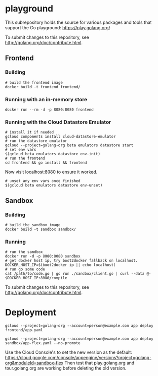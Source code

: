 # playground

This subrepository holds the source for various packages and tools that support
the Go playground: https://play.golang.org/

To submit changes to this repository, see http://golang.org/doc/contribute.html.

## Frontend

### Building

```
# build the frontend image
docker build -t frontend frontend/
```

### Running with an in-memory store

```
docker run --rm -d -p 8080:8080 frontend
```

### Running with the Cloud Datastore Emulator

```
# install it if needed
gcloud components install cloud-datastore-emulator
# run the datastore emulator
gcloud --project=golang-org beta emulators datastore start
# set env vars
$(gcloud beta emulators datastore env-init)
# run the frontend
cd frontend && go install && frontend
```

Now visit localhost:8080 to ensure it worked.

```
# unset any env vars once finished
$(gcloud beta emulators datastore env-unset)
```

## Sandbox

### Building

```
# build the sandbox image
docker build -t sandbox sandbox/
```

### Running

```
# run the sandbox
docker run -d -p 8080:8080 sandbox
# get docker host ip, try boot2docker fallback on localhost.
DOCKER_HOST_IP=$(boot2docker ip || echo localhost)
# run go some code
cat /path/to/code.go | go run ./sandbox/client.go | curl --data @- $DOCKER_HOST_IP:8080/compile
```

To submit changes to this repository, see http://golang.org/doc/contribute.html.

# Deployment

```
gcloud --project=golang-org --account=person@example.com app deploy frontend/app.yaml
```

```
gcloud --project=golang-org --account=person@example.com app deploy sandbox/app-flex.yaml --no-promote
```

Use the Cloud Console's to set the new version as the default:
https://cloud.google.com/console/appengine/versions?project=golang-org&moduleId=sandbox-flex
Then test that play.golang.org and tour.golang.org are working before deleting
the old version.
